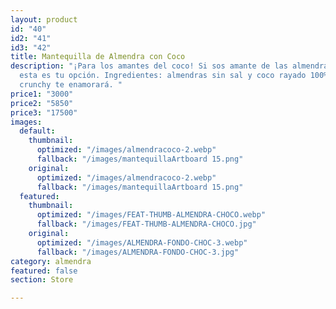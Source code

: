 ```yaml
---
layout: product
id: "40"
id2: "41"
id3: "42"
title: Mantequilla de Almendra con Coco
description: "¡Para los amantes del coco! Si sos amante de las almendras y el coco
  esta es tu opción. Ingredientes: almendras sin sal y coco rayado 100% puro. Su textura
  crunchy te enamorará. "
price1: "3000"
price2: "5850"
price3: "17500"
images:
  default:
    thumbnail:
      optimized: "/images/almendracoco-2.webp"
      fallback: "/images/mantequillaArtboard 15.png"
    original:
      optimized: "/images/almendracoco-2.webp"
      fallback: "/images/mantequillaArtboard 15.png"
  featured:
    thumbnail:
      optimized: "/images/FEAT-THUMB-ALMENDRA-CHOCO.webp"
      fallback: "/images/FEAT-THUMB-ALMENDRA-CHOCO.jpg"
    original:
      optimized: "/images/ALMENDRA-FONDO-CHOC-3.webp"
      fallback: "/images/ALMENDRA-FONDO-CHOC-3.jpg"
category: almendra
featured: false
section: Store

---
```

